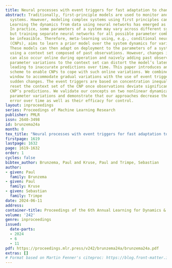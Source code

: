 ```yaml
---
title: Neural processes with event triggers for fast adaptation to changes
abstract: Traditionally, first-principle models are used to monitor and control dynamical
  systems. However, modeling complex systems using first principles can be challenging.
  Learning the dynamics from data using neural networks has emerged as a viable alternative.
  In practice, some parameters of a system may vary across different system instances,
  but training separate neural networks for all possible parameter combinations can
  be infeasible. Therefore, meta-learning using, e.g., conditional neural processes
  (CNPs), aims to learn a prior model over the system dynamics for various parameters.
  These models can then adapt on deployment to the parameters of a system instance
  using a context set composed of past observations. However, changes in parameters
  can also occur online during operation and naively adding past observations across
  parameter variations to the context set can distort the model’s latent representation,
  leading to inaccurate predictions over time. This paper introduces an adaptation
  scheme to enable CNPs to cope with such online variations. We combine a sliding
  window to accommodate gradual variations with the use of event triggers to detect
  sudden changes. The event triggers are based on concentration inequalities, they
  reset the context set of the CNP once observations deviate significantly from the
  CNP’s predictions. We validate our concepts on two nonlinear dynamical systems under
  parameter variations and demonstrate that our approaches decrease the prediction
  error over time as well as their efficacy for control.
layout: inproceedings
series: Proceedings of Machine Learning Research
publisher: PMLR
issn: 2640-3498
id: brunzema24a
month: 0
tex_title: "Neural processes with event triggers for fast adaptation to changes"
firstpage: 1619
lastpage: 1632
page: 1619-1632
order: 1
cycles: false
bibtex_author: Brunzema, Paul and Kruse, Paul and Trimpe, Sebastian
author:
- given: Paul
  family: Brunzema
- given: Paul
  family: Kruse
- given: Sebastian
  family: Trimpe
date: 2024-06-11
address:
container-title: Proceedings of the 6th Annual Learning for Dynamics & Control Conference
volume: '242'
genre: inproceedings
issued:
  date-parts:
  - 2024
  - 6
  - 11
pdf: https://proceedings.mlr.press/v242/brunzema24a/brunzema24a.pdf
extras: []
# Format based on Martin Fenner's citeproc: https://blog.front-matter.io/posts/citeproc-yaml-for-bibliographies/
---
```

